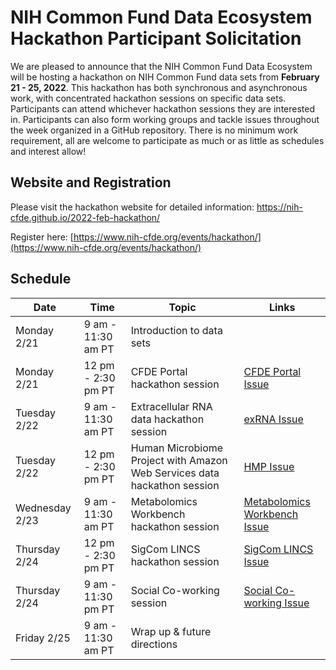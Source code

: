 # NIH Common Fund Data Ecosystem Hackathon Participant Solicitation

We are pleased to announce that the NIH Common Fund Data Ecosystem will be hosting a hackathon on NIH Common Fund data sets from **February 21 - 25, 2022**. This hackathon has both synchronous and asynchronous work, with concentrated hackathon sessions on specific data sets. Participants can attend whichever hackathon sessions they are interested in. Participants can also form working groups and tackle issues throughout the week organized in a GitHub repository. There is no minimum work requirement, all are welcome to participate as much or as little as schedules and interest allow!

## Website and Registration

Please visit the hackathon website for detailed information: https://nih-cfde.github.io/2022-feb-hackathon/

Register here: [https://www.nih-cfde.org/events/hackathon/](https://www.nih-cfde.org/events/hackathon/)

## Schedule

| Date | Time | Topic | Links | 
| --- | --- | --- | --- |
| Monday 2/21 |  9 am - 11:30 am PT | Introduction to data sets | |
| Monday 2/21 |  12 pm - 2:30 pm PT | CFDE Portal hackathon session | [CFDE Portal Issue](https://github.com/nih-cfde/2022-feb-hackathon/issues/8) |
| Tuesday 2/22 | 9 am - 11:30 am PT | Extracellular RNA data hackathon session | [exRNA Issue](https://github.com/nih-cfde/2022-feb-hackathon/issues/2) |
| Tuesday 2/22 | 12 pm - 2:30 pm PT | Human Microbiome Project with Amazon Web Services data hackathon session | [HMP Issue](https://github.com/nih-cfde/2022-feb-hackathon/issues/13) |
| Wednesday 2/23 | 9 am - 11:30 am PT | Metabolomics Workbench hackathon session | [Metabolomics Workbench Issue](https://github.com/nih-cfde/2022-feb-hackathon/issues/3) |
| Thursday 2/24 | 12 pm - 2:30 pm PT | SigCom LINCS hackathon session | [SigCom LINCS Issue](https://github.com/nih-cfde/2022-feb-hackathon/issues/4) |
| Thursday 2/24 | 9 am - 11:30 pm PT | Social Co-working session | [Social Co-working Issue](https://github.com/nih-cfde/2022-feb-hackathon/issues/14) |
| Friday 2/25 | 9 am - 11:30 am PT | Wrap up & future directions | |
